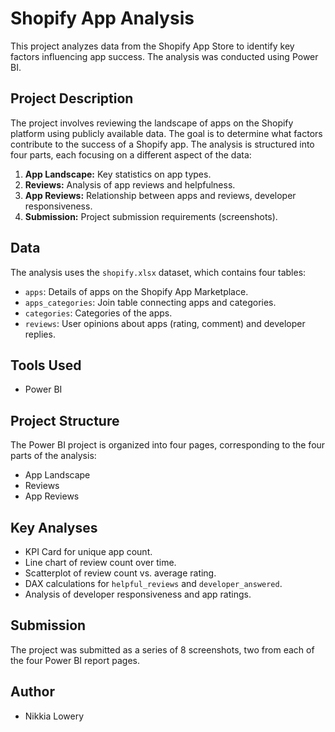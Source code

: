 # Shopify App Analysis

This project analyzes data from the Shopify App Store to identify key factors influencing app success. The analysis was conducted using Power BI.

## Project Description

The project involves reviewing the landscape of apps on the Shopify platform using publicly available data. The goal is to determine what factors contribute to the success of a Shopify app. The analysis is structured into four parts, each focusing on a different aspect of the data:

1.  **App Landscape:** Key statistics on app types.
2.  **Reviews:** Analysis of app reviews and helpfulness.
3.  **App Reviews:** Relationship between apps and reviews, developer responsiveness.
4.  **Submission:** Project submission requirements (screenshots).

## Data

The analysis uses the `shopify.xlsx` dataset, which contains four tables:

* `apps`: Details of apps on the Shopify App Marketplace.
* `apps_categories`: Join table connecting apps and categories.
* `categories`: Categories of the apps.
* `reviews`: User opinions about apps (rating, comment) and developer replies.

## Tools Used

* Power BI

## Project Structure

The Power BI project is organized into four pages, corresponding to the four parts of the analysis:

* App Landscape
* Reviews
* App Reviews

## Key Analyses

* KPI Card for unique app count.
* Line chart of review count over time.
* Scatterplot of review count vs. average rating.
* DAX calculations for `helpful_reviews` and `developer_answered`.
* Analysis of developer responsiveness and app ratings.

## Submission

The project was submitted as a series of 8 screenshots, two from each of the four Power BI report pages.

## Author

* Nikkia Lowery

